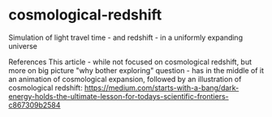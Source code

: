 # cosmological-redshift
Simulation of light travel time - and redshift - in a uniformly expanding universe 

References
This article - while not focused on cosmological redshift, but more on big picture "why bother exploring" question - has in the middle of it an animation of cosmological expansion, followed by an illustration of cosmological redshift:  https://medium.com/starts-with-a-bang/dark-energy-holds-the-ultimate-lesson-for-todays-scientific-frontiers-c867309b2584
